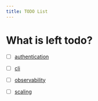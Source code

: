 ```yaml
---
title: TODO List
---
```



What is left todo?
==================

- [ ] [authentication](./next-authentication-providers)
- [ ] [cli](./next-cli)
- [ ] [observability](./next-observability)
- [ ] [scaling](./next-scaling)

